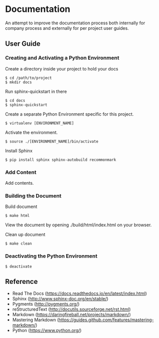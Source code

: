 Documentation
=============

An attempt to improve the documentation process both internally for company process and externally for per project user guides.

## User Guide

### Creating and Activating a Python Environment
Create a directory inside your project to hold your docs
```
$ cd /path/to/project
$ mkdir docs
```

Run sphinx-quickstart in there
```
$ cd docs
$ sphinx-quickstart
```

Create a separate Python Environment specific for this project.
```
$ virtualenv [ENVIRONMENT_NAME]
```

Activate the environment.
```
$ source ./[ENVIRONMENT_NAME]/bin/activate
```

Install Sphinx
```
$ pip install sphinx sphinx-autobuild recommonmark
```

### Add Content
Add contents.

### Building the Document
Build document
```
$ make html
```

View the document by opening ./build/html/index.html on your browser.

Clean up document
```
$ make clean
```

### Deactivating the Python Environment
```
$ deactivate
```

## Reference
* Read The Docs (https://docs.readthedocs.io/en/latest/index.html)
* Sphinx (http://www.sphinx-doc.org/en/stable/)
* Pygments (http://pygments.org/)
* reStructuredText (http://docutils.sourceforge.net/rst.html)
* Markdown (https://daringfireball.net/projects/markdown/)
* Mastering Markdown (https://guides.github.com/features/mastering-markdown/)
* Python (https://www.python.org/)

